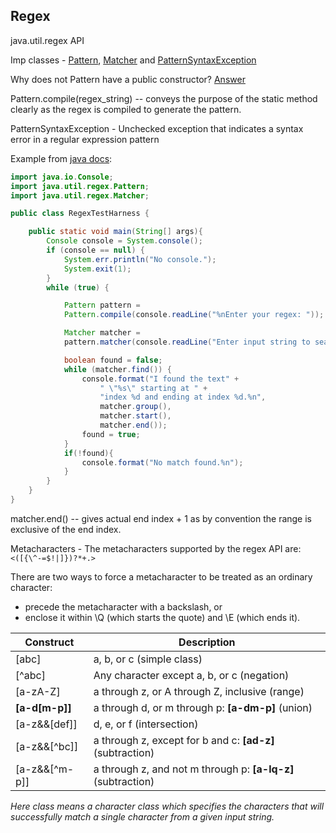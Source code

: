 ## Regex  
java.util.regex API

 Imp classes - [Pattern](https://docs.oracle.com/javase/8/docs/api/java/util/regex/Pattern.html), [Matcher](https://docs.oracle.com/javase/8/docs/api/java/util/regex/Matcher.html) and [PatternSyntaxException](https://docs.oracle.com/javase/8/docs/api/java/util/regex/PatternSyntaxException.html)

Why does not Pattern have a public constructor? [Answer](http://stackoverflow.com/questions/13758740/java-pattern-class-doesnt-have-a-public-constructor-why)

Pattern.compile(regex_string) -- conveys the purpose of the static method clearly as the regex is compiled to generate the pattern.

PatternSyntaxException - Unchecked exception that indicates a syntax error in a regular expression pattern

Example from [java docs](https://docs.oracle.com/javase/tutorial/essential/regex/test_harness.html):
```java
import java.io.Console;
import java.util.regex.Pattern;
import java.util.regex.Matcher;

public class RegexTestHarness {

    public static void main(String[] args){
        Console console = System.console();
        if (console == null) {
            System.err.println("No console.");
            System.exit(1);
        }
        while (true) {

            Pattern pattern =
            Pattern.compile(console.readLine("%nEnter your regex: "));

            Matcher matcher =
            pattern.matcher(console.readLine("Enter input string to search: "));

            boolean found = false;
            while (matcher.find()) {
                console.format("I found the text" +
                    " \"%s\" starting at " +
                    "index %d and ending at index %d.%n",
                    matcher.group(),
                    matcher.start(),
                    matcher.end());
                found = true;
            }
            if(!found){
                console.format("No match found.%n");
            }
        }
    }
}
```
matcher.end()   -- gives actual end index + 1 as by convention the range is exclusive of the end index.

Metacharacters - The metacharacters supported by the regex API are: ```<([{\^-=$!|]})?*+.>```

There are two ways to force a metacharacter to be treated as an ordinary character:

* precede the metacharacter with a backslash, or
* enclose it within \Q (which starts the quote) and \E (which ends it).

Construct	| Description
--------- | -----------
[abc]	| a, b, or c (simple class)
[^abc] | Any character except a, b, or c (negation)
[a-zA-Z] |	a through z, or A through Z, inclusive (range)
**[a-d[m-p]]** |	a through d, or m through p: **[a-dm-p]** (union)
[a-z&&[def]] |	d, e, or f (intersection)
[a-z&&[^bc]]	| a through z, except for b and c: **[ad-z]** (subtraction)
[a-z&&[^m-p]]	| a through z, and not m through p: **[a-lq-z]** (subtraction)

*Here class means a character class which specifies the characters that will successfully match a single character from a given input string.*
